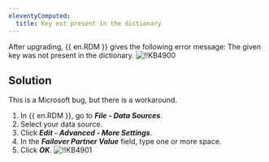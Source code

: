 ```yaml
---
eleventyComputed:
  title: Key not present in the dictionary
---
```

After upgrading, {{ en.RDM }} gives the following error message: The given key was not present in the dictionary.
![!!KB4900](https://cdnweb.devolutions.net/docs/docs_en_kb_KB4900.png)

## Solution

This is a Microsoft bug, but there is a workaround.

1. In {{ en.RDM }}, go to ***File - Data Sources***.
1. Select your data source.
1. Click ***Edit - Advanced - More Settings***.
1. In the ***Failover Partner Value*** field, type one or more space.
1. Click ***OK***.
![!!KB4901](https://cdnweb.devolutions.net/docs/docs_en_kb_KB4901.png)
